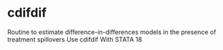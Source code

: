 # cdifdif
Routine to estimate difference-in-differences models in the presence of treatment spillovers Use cdifdif With STATA 18
